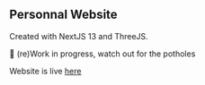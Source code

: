 ## Personnal Website

Created with NextJS 13 and ThreeJS.

🚧 (re)Work in progress, watch out for the potholes

Website is live [here](https://antoineando.com/)
